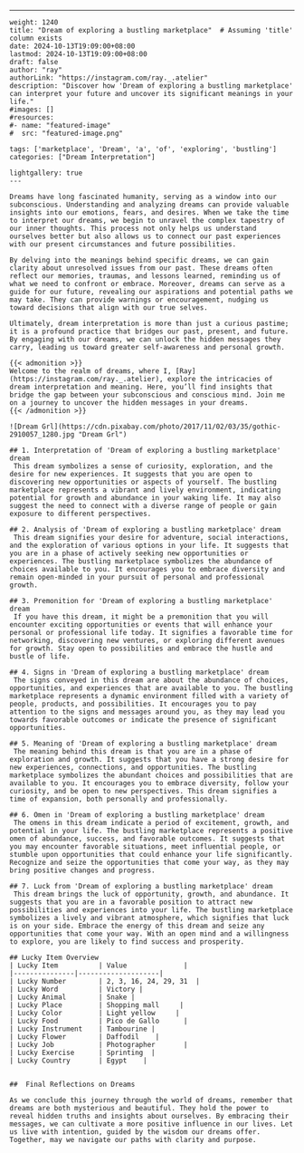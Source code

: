 ---
    weight: 1240
    title: "Dream of exploring a bustling marketplace"  # Assuming 'title' column exists
    date: 2024-10-13T19:09:00+08:00
    lastmod: 2024-10-13T19:09:00+08:00
    draft: false
    author: "ray"
    authorLink: "https://instagram.com/ray._.atelier"
    description: "Discover how 'Dream of exploring a bustling marketplace' can interpret your future and uncover its significant meanings in your life."
    #images: []
    #resources:
    #- name: "featured-image"
    #  src: "featured-image.png"
    
    tags: ['marketplace', 'Dream', 'a', 'of', 'exploring', 'bustling']
    categories: ["Dream Interpretation"]
    
    lightgallery: true
    ---
    
    Dreams have long fascinated humanity, serving as a window into our subconscious. Understanding and analyzing dreams can provide valuable insights into our emotions, fears, and desires. When we take the time to interpret our dreams, we begin to unravel the complex tapestry of our inner thoughts. This process not only helps us understand ourselves better but also allows us to connect our past experiences with our present circumstances and future possibilities.
    
    By delving into the meanings behind specific dreams, we can gain clarity about unresolved issues from our past. These dreams often reflect our memories, traumas, and lessons learned, reminding us of what we need to confront or embrace. Moreover, dreams can serve as a guide for our future, revealing our aspirations and potential paths we may take. They can provide warnings or encouragement, nudging us toward decisions that align with our true selves.
    
    Ultimately, dream interpretation is more than just a curious pastime; it is a profound practice that bridges our past, present, and future. By engaging with our dreams, we can unlock the hidden messages they carry, leading us toward greater self-awareness and personal growth.
    
    {{< admonition >}}
    Welcome to the realm of dreams, where I, [Ray](https://instagram.com/ray._.atelier), explore the intricacies of dream interpretation and meaning. Here, you’ll find insights that bridge the gap between your subconscious and conscious mind. Join me on a journey to uncover the hidden messages in your dreams.
    {{< /admonition >}}
    
    ![Dream Grl](https://cdn.pixabay.com/photo/2017/11/02/03/35/gothic-2910057_1280.jpg "Dream Grl")
    
    ## 1. Interpretation of 'Dream of exploring a bustling marketplace' dream
     This dream symbolizes a sense of curiosity, exploration, and the desire for new experiences. It suggests that you are open to discovering new opportunities or aspects of yourself. The bustling marketplace represents a vibrant and lively environment, indicating potential for growth and abundance in your waking life. It may also suggest the need to connect with a diverse range of people or gain exposure to different perspectives.
    
    ## 2. Analysis of 'Dream of exploring a bustling marketplace' dream
     This dream signifies your desire for adventure, social interactions, and the exploration of various options in your life. It suggests that you are in a phase of actively seeking new opportunities or experiences. The bustling marketplace symbolizes the abundance of choices available to you. It encourages you to embrace diversity and remain open-minded in your pursuit of personal and professional growth.
    
    ## 3. Premonition for 'Dream of exploring a bustling marketplace' dream
     If you have this dream, it might be a premonition that you will encounter exciting opportunities or events that will enhance your personal or professional life today. It signifies a favorable time for networking, discovering new ventures, or exploring different avenues for growth. Stay open to possibilities and embrace the hustle and bustle of life.
    
    ## 4. Signs in 'Dream of exploring a bustling marketplace' dream
     The signs conveyed in this dream are about the abundance of choices, opportunities, and experiences that are available to you. The bustling marketplace represents a dynamic environment filled with a variety of people, products, and possibilities. It encourages you to pay attention to the signs and messages around you, as they may lead you towards favorable outcomes or indicate the presence of significant opportunities.
    
    ## 5. Meaning of 'Dream of exploring a bustling marketplace' dream
     The meaning behind this dream is that you are in a phase of exploration and growth. It suggests that you have a strong desire for new experiences, connections, and opportunities. The bustling marketplace symbolizes the abundant choices and possibilities that are available to you. It encourages you to embrace diversity, follow your curiosity, and be open to new perspectives. This dream signifies a time of expansion, both personally and professionally.
    
    ## 6. Omen in 'Dream of exploring a bustling marketplace' dream
     The omens in this dream indicate a period of excitement, growth, and potential in your life. The bustling marketplace represents a positive omen of abundance, success, and favorable outcomes. It suggests that you may encounter favorable situations, meet influential people, or stumble upon opportunities that could enhance your life significantly. Recognize and seize the opportunities that come your way, as they may bring positive changes and progress.
    
    ## 7. Luck from 'Dream of exploring a bustling marketplace' dream
     This dream brings the luck of opportunity, growth, and abundance. It suggests that you are in a favorable position to attract new possibilities and experiences into your life. The bustling marketplace symbolizes a lively and vibrant atmosphere, which signifies that luck is on your side. Embrace the energy of this dream and seize any opportunities that come your way. With an open mind and a willingness to explore, you are likely to find success and prosperity.
    
    ## Lucky Item Overview
    | Lucky Item          | Value              |
    |---------------|--------------------|
    | Lucky Number        | 2, 3, 16, 24, 29, 31  |
    | Lucky Word          | Victory |
    | Lucky Animal        | Snake |
    | Lucky Place         | Shopping mall     |
    | Lucky Color         | Light yellow     |
    | Lucky Food          | Pico de Gallo      |
    | Lucky Instrument    | Tambourine |
    | Lucky Flower        | Daffodil    |
    | Lucky Job           | Photographer       |
    | Lucky Exercise      | Sprinting  |
    | Lucky Country       | Egypt    |
    
    
    ##  Final Reflections on Dreams
    
    As we conclude this journey through the world of dreams, remember that dreams are both mysterious and beautiful. They hold the power to reveal hidden truths and insights about ourselves. By embracing their messages, we can cultivate a more positive influence in our lives. Let us live with intention, guided by the wisdom our dreams offer. Together, may we navigate our paths with clarity and purpose.
    